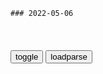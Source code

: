 ```tip
### 2022-05-06
```

<table id="tbc" style="white-space:pre-wrap">
</table>
<button onclick="toggleb()">toggle</button>
<button onclick="loadparse()">loadparse</button>
<br>
<!-- 🌸<br>🍅-　-🍑<hr>🍀 -->
<pre>
<textarea rows="30" cols="100" style="display: none" id="tar">

索马里村m戴着手铐，被人抽打，摄像机拍下这一幕！
https://mbd.baidu.com/newspage/data/videolanding?nid=sv_2770626364538911980&sourceFrom=pc_feedlist

<font size="1" style="color:#DCDCDC">2022-05-06</font>

美国影星莱昂纳多操心亚马孙雨林，巴西总统：你闭嘴吧
https://mbd.baidu.com/newspage/data/videolanding?nid=sv_6090557831038732913&sourceFrom=pc_feedlist

<font size="1" style="color:#DCDCDC">2022-05-06</font>

电影：梁家辉演黑老大太入人心，嚣张却有情有义，不服就打到你服
https://mbd.baidu.com/newspage/data/videolanding?nid=sv_2917276752130776003&sourceFrom=pc_feedlist

<font size="1" style="color:#DCDCDC">2022-05-06</font>

马云这个世界最不可靠的就是关系
https://mbd.baidu.com/newspage/data/videolanding?nid=sv_12272729008311361442&sourceFrom=pc_feedlist

关系特别不可靠，做生意不能凭关系，做生意也不能凭小聪明。做生意最重要的，是你明白客户需要什么，你实实在在地创造价值，一定会有机会，坚持做下去。

<font size="1" style="color:#DCDCDC">2022-05-07</font>

小士兵：我身体很小，炮弹炸不到我，这句话听着让人心疼
https://mbd.baidu.com/newspage/data/videolanding?nid=sv_7788945507935409244&sourceFrom=pc_feedlist

<font size="1" style="color:#DCDCDC">2022-05-07</font>

敢欺负阿妮亚，约尔妈妈和黄昏爸爸忍不了了！
https://mbd.baidu.com/newspage/data/videolanding?nid=sv_16300227664970359965&sourceFrom=rec

<font size="1" style="color:#DCDCDC">2022-05-07</font>

野猴子的登场方式来了
https://mbd.baidu.com/newspage/data/videolanding?nid=sv_18309102574573103919&sourceFrom=rec

因为野崎她可以以性命相托。

<font size="1" style="color:#DCDCDC">2022-05-07</font>

马云这个世界最不可靠的就是关系
https://mbd.baidu.com/newspage/data/videolanding?nid=sv_12272729008311361442&sourceFrom=pc_feedlist

<font size="1" style="color:#DCDCDC">2022-05-07</font>

富兰克林到底有何贡献？没当过总统，却成为最大面值的钞票人像
https://mbd.baidu.com/newspage/data/videolanding?nid=sv_8047571625217229611&sourceFrom=rec

<font size="1" style="color:#DCDCDC">2022-05-06</font>

纳粹士兵泯灭人性，集体屠杀犹太人！摄像机记录下这一幕！
https://mbd.baidu.com/newspage/data/videolanding?nid=sv_16532058742029958110&sourceFrom=rec

纳粹分子将犹太人的财物据为己有，在中饱私囊之余，也为纳粹d积累了大量的财富。

<font size="1" style="color:#DCDCDC">2022-05-07</font>

法g断头台究竟多锋利？科学家实测，结果和想象中的不太一样
https://mbd.baidu.com/newspage/data/videolanding?nid=sv_11278147984595619036&sourceFrom=pc_feedlist

<font size="1" style="color:#DCDCDC">2022-05-07</font>

女子纵有千般毒，最毒莫若“爬龟妇”，爬龟妇能恶毒到什么程度？
https://mbd.baidu.com/newspage/data/landingsuper?context=%7B%22nid%22%3A%22news_9538611658362150881%22%7D&n_type=1&p_from=3

“青竹蛇儿口,黄蜂尾上针,两般自由可,最毒妇人心。”
封神演义

《醒世恒言》
“猛虎口中剑，长蛇尾上针。两般犹未毒，最毒妇人心。”

<font size="1" style="color:#DCDCDC">2022-05-07</font>

嘉靖帝把朱棣庙号由太宗升为成祖，看似尊崇，实则用心险恶
https://mbd.baidu.com/newspage/data/landingsuper?context=%7B%22nid%22%3A%22news_9299243660557859941%22%7D&n_type=-1&p_from=-1

<font size="1" style="color:#DCDCDC">2022-05-07</font>

《亚历山大大帝》g王最后一战，为何止步于印度，却不进军zg？
https://mbd.baidu.com/newspage/data/videolanding?nid=sv_5910408078987426874&sourceFrom=pc_feedlist

<font size="1" style="color:#DCDCDC">2022-05-06</font>

马爷讲述：人口与战争的微妙关系，我涨见识了｜马未都
https://mbd.baidu.com/newspage/data/videolanding?nid=sv_4722399460359130705&sourceFrom=pc_feedlist

<font size="1" style="color:#DCDCDC">2022-05-06</font>

美gg员：美方曾向乌军提供情报，协助其击杀多名e军将领
https://mbd.baidu.com/newspage/data/landingsuper?context=%7B%22nid%22%3A%22news_9638572830279505348%22%7D&n_type=-1&p_from=-1

<font size="1" style="color:#DCDCDC">2022-05-06</font>

想不到熬夜玩手机居然有那么多好处？
https://mbd.baidu.com/newspage/data/videolanding?nid=sv_11217462277634405237&sourceFrom=pc_feedlist

<font size="1" style="color:#DCDCDC">2022-05-06</font>

河北种粮大户70亩麦田被毁，农民倒麦田里痛哭，开发商于心何忍？
https://baijiahao.baidu.com/s?id=1732058682175952209&wfr=spider&for=pc

<font size="1" style="color:#DCDCDC">2022-05-06</font>

俞敏洪：自卑永远比狂妄更加糟糕
https://mbd.baidu.com/newspage/data/videolanding?nid=sv_13221130003088703735&sourceFrom=pc_feedlist

狂妄的人也许还能抓住他生活中本来不是他的机会，但是自卑的人永远会失去，本来就应该是属于他的机会。龖龖囗

你害怕失败，你害怕别人的眼光，你会觉得周围的人全是抱着讽刺，打击，侮辱你的眼神在看你，因此你不敢去做。龖龖囗

<font size="1" style="color:#DCDCDC">2022-05-06</font>

泽连斯基：重建乌克兰需6000亿美元！
https://mbd.baidu.com/newspage/data/landingsuper?context=%7B%22nid%22%3A%22news_10011424365944907219%22%7D&n_type=-1&p_from=-1

目前乌克兰每月需要70亿美元来填补财政赤字，而重建乌克兰所需的资金总额约为6000亿美元。

<font size="1" style="color:#DCDCDC">2022-05-06</font>

牛的是平台，而不是你！别错把平台当成你的本事
https://mbd.baidu.com/newspage/data/videolanding?nid=sv_380096031215453475&sourceFrom=pc_feedlist

<font size="1" style="color:#DCDCDC">2022-05-06</font>

e驻联合g代表：e乌冲突是西方对e罗斯发动的经济战
https://mbd.baidu.com/newspage/data/landingsuper?context=%7B%22nid%22%3A%22news_8596339680671958033%22%7D&n_type=-1&p_from=-1

<font size="1" style="color:#DCDCDC">2022-05-06</font>

严jh：娶女学生为妻，因超生被开除，下海经商成为人生赢家_手机搜狐网
https://m.sohu.com/a/543639137_121201017/

<font size="1" style="color:#DCDCDC">2022-05-06</font>

严介和，一生不做资本玩家，一生不被资本玩耍
https://mbd.baidu.com/newspage/data/videolanding?nid=sv_2395825086509466357&sourceFrom=pc_feedlist

大家清楚，zg的基础设施投资与建设是过于垄断的。y企，g企业垄断的。

<font size="1" style="color:#DCDCDC">2022-05-06</font>

林毅夫：财富500强企业想维持地位 大概不能没有zg市场
https://mbd.baidu.com/newspage/data/videolanding?nid=sv_2208349896166168144&sourceFrom=pc_feedlist

美g出于z治目的，为了z治利益，宁可牺牲经济利益。

<font size="1" style="color:#DCDCDC">2022-05-06</font>

艾跃进教授演讲，网友，看艾公这誓言铮铮，真是热血沸腾
https://mbd.baidu.com/newspage/data/videolanding?nid=sv_9633021590561915720&sourceFrom=pc_feedlist

<font size="1" style="color:#DCDCDC">2022-05-06</font>

“刚工作时，他们以为我是修电脑的”
https://m.gmw.cn/baijia/2022-05/01/1302926285.html

他说，“我们就是‘搬砖’，很多活儿都是复制粘贴的，操作就是从这边搬到那边。比如做一个椅子，就是敲一个椅子的代码，然后好多椅子就可以复用了，没什么技术含量。”

“一个优秀的程序员，他是没有中年危机的。
面对“中年危机”这个话题，田昊毫不含糊，“我觉得这个东西不存在，如果你一直在学习的话。”

<font size="1" style="color:#DCDCDC">2022-05-06</font>

拿破仑最终孤独地死在了荒岛上，临死前回忆了自己的一生！
https://mbd.baidu.com/newspage/data/videolanding?nid=sv_12527507825668696969&sourceFrom=pc_feedlist

<font size="1" style="color:#DCDCDC">2022-05-06</font>

终结者：TX有多强悍，T800就有多忠诚，型号我只服T800！
https://mbd.baidu.com/newspage/data/videolanding?nid=sv_8069074593913573975&sourceFrom=pc_feedlist

<font size="1" style="color:#DCDCDC">2022-05-06</font>

吴晓波：“我们这是怎么了？”
https://mbd.baidu.com/newspage/data/landingsuper?context=%7B%22nid%22%3A%22news_9314648716097913390%22%7D&n_type=-1&p_from=-1

他那一代人是改g开放最大的获益者，对d小平感恩戴德。

<font size="1" style="color:#DCDCDC">2022-05-06</font>

</textarea>
</pre>
<!-- 🍀<br>🍑-　-🍅<hr>🌸 -->

```note
```

<link
  rel="stylesheet"
  href="https://cdn.jsdelivr.net/npm/@fancyapps/ui/dist/fancybox.css"
/>
<script src="https://cdn.jsdelivr.net/npm/@fancyapps/ui@4.0/dist/fancybox.umd.js"></script>

<script type="text/javascript">

var __urlRegex = /(\b(https?|ftp|file):\/\/[-A-Z0-9+&@#\/%?=~_|!:,.;]*[-A-Z0-9+&@#\/%=~_|])/ig;
var __imgRegex = /\.(?:jpe?g|gif|png|webp)$/i;

loadparse();

function parseURL($string){

    var exp = __urlRegex;
    return $string.replace(exp,function(match){
            __imgRegex.lastIndex=0;
            if(__imgRegex.test(match)){
                return '<a data-fancybox="gallery" href="' + match.replace("/p=700", "")
                 + '"><img src="' + match.replace("/p=700", "/p=160x200")+'" width="64"></a>';
            }
            else{
                return '<a href="' + match + '" target="_blank">' + match + '</a>';
            }
        }
    );
}

function loadparse() {
  tbc.innerHTML = parseURL(tar.value);
}

function toggleb() {
  var x = document.getElementById("tar");
  if (x.style.display === "none") {
    x.style.display = "";
  } else {
    x.style.display = "none";
  }
}

</script>
